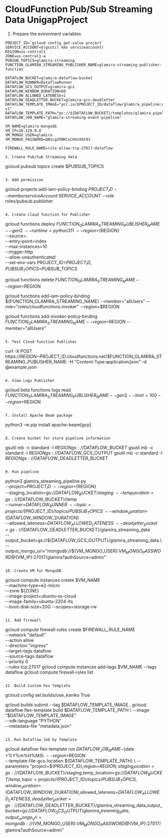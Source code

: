 # CloudFunction Pub/Sub Streaming Data UnigapProject

1. Prepare the evironment variables
```
PROJECT_ID=`gcloud config get-value project`
SERVICE_ACCOUNT=$(gsutil kms serviceaccount)
REGION=us-central1
ZONE=us-central1-a
PUBSUB_TOPICS=glamira-streaming
FUNCTION_GLAMIRA_STREAMING_PUBLISHER_NAME=glamira-streaming-publisher-function

DATAFLOW_BUCKET=glamira-dataflow-bucket
DATAFLOW_RUNNER=DataflowRunner
DATAFLOW_GCS_OUTPUT=glamira-gcs
DATAFLOW_WINDOW_DURATION=60
DATAFLOW_ALLOWED_LATENESS=1
DATAFLOW_DEADLETTER_BUCKET=glamira-gcs-deadletter
DATAFLOW_TEMPLATE_IMAGE="gcr.io/$PROJECT_ID/dataflow/glamira_pipeline:dev-v1"
DATAFLOW_TEMPLATE_PATH="gs://${DATAFLOW_BUCKET}/templates/glamira_pipeline.json"
DATAFLOW_JOB_NAME="glamira-streaming-event-pipeline"

VM_NAME=glamira-mongodb
VM_IP=10.128.0.8
VM_MONGO_USER=glamira
VM_MONGO_PASSWORD=QNscg2hBKCuCHVsX6t9J

FIREWALL_RULE_NAME=rule-allow-tcp-27017-dataflow

2. Create Pub/Sub Streaming data
```
gcloud pubsub topics create $PUBSUB_TOPICS
```

3. Add permission
```
gcloud projects add-iam-policy-binding $PROJECT_ID --member serviceAccount:$SERVICE_ACCOUNT --role roles/pubsub.publisher
```

4. Create cloud function for Publisher
```
gcloud functions deploy ${FUNCTION_GLAMIRA_STREAMING_PUBLISHER_NAME} \
--gen2 \
--runtime=python311 \
--region=${REGION} \
--source=. \
--entry-point=index \
--max-instances=10 \
--trigger-http \
--allow-unauthenticated \
--set-env-vars PROJECT_ID=$PROJECT_ID,PUBSUB_TOPICS=$PUBSUB_TOPICS

gcloud functions delete ${FUNCTION_GLAMIRA_STREAMING_NAME} --region=$REGION

gcloud functions add-iam-policy-binding ${FUNCTION_GLAMIRA_STREAMING_NAME} --member="allUsers" --role="roles/cloudfunctions.invoker" --region=$REGION

gcloud functions add-invoker-policy-binding ${FUNCTION_GLAMIRA_STREAMING_NAME} --region=$REGION --member="allUsers"
```

5. Test Cloud Function Publisher
```
curl -X POST https://$REGION-$PROJECT_ID.cloudfunctions.net/$FUNCTION_GLAMIRA_STREAMING_PUBLISHER_NAME -H "Content-Type:application/json" -d @example.json
```

6. View Logs Publisher
```
gcloud beta functions logs read $FUNCTION_GLAMIRA_STREAMING_PUBLISHER_NAME --gen2 --limit=100 --region=$REGION
```

7. Install Apache Beam package
```
python3 -m pip install apache-beam[gcp]
```

8. Create bucket for store pipeline information
```
gsutil mb -c standard -l ${REGION} gs://$DATAFLOW_BUCKET
gsutil mb -c standard -l ${REGION} gs://$DATAFLOW_GCS_OUTPUT
gsutil mb -c standard -l ${REGION} gs://$DATAFLOW_DEADLETTER_BUCKET
```

9. Run pipeline
```
python3 glamira_streaming_pipeline.py \
--project=${PROJECT_ID} \
--region=${REGION} \
--staging_location=gs://${DATAFLOW_BUCKET}/staging \
--temp_location=gs://${DATAFLOW_BUCKET}/temp \
--runner=${DATAFLOW_RUNNER} \
--topic=projects/${PROJECT_ID}/topics/${PUBSUB_TOPICS} \
--window_duration=${DATAFLOW_WINDOW_DURATION} \
--allowed_lateness=${DATAFLOW_ALLOWED_LATENESS} \
--dead_letter_bucket=gs://${DATAFLOW_DEADLETTER_BUCKET}/glamira_streaming_data \
--output_bucket=gs://${DATAFLOW_GCS_OUTPUT}/glamira_streaming_data \
--output_mongo_uri="mongodb://${VM_MONGO_USER}:${VM_MONGO_PASSWORD}@${VM_IP}:27017/glamira?authSource=admin"
```

10. Create VM for MongoDB
```
gcloud compute instances create $VM_NAME \
  --machine-type=e2-micro \
  --zone ${ZONE} \
  --image-project=ubuntu-os-cloud \
  --image-family=ubuntu-2204-lts \
  --boot-disk-size=20G
  --scopes=storage-rw
```

11. Add firewall
```
gcloud compute firewall-rules create $FIREWALL_RULE_NAME \
    --network "default" \
    --action allow \
    --direction "ingress" \
    --target-tags dataflow \
    --source-tags dataflow \
    --priority 0 \
    --rules tcp:27017
gcloud compute instances add-tags $VM_NAME --tags dataflow
gcloud compute firewall-rules list
```

12. Build Custom Fex Template
```
gcloud config set builds/use_kaniko True

gcloud builds submit --tag $DATAFLOW_TEMPLATE_IMAGE .
gcloud dataflow flex-template build $DATAFLOW_TEMPLATE_PATH \
  --image "$DATAFLOW_TEMPLATE_IMAGE" \
  --sdk-language "PYTHON" \
  --metadata-file "metadata.json"
```

13. Run Dataflow Job by Template
```
gcloud dataflow flex-template run ${DATAFLOW_JOB_NAME}-$(date +%Y%m%H%M$S) \
  --region=$REGION \
  --template-file-gcs-location ${DATAFLOW_TEMPLATE_PATH} \
  --parameters "project=${PROJECT_ID},region=${REGION},staging_location=gs://${DATAFLOW_BUCKET}/staging,temp_location=gs://${DATAFLOW_BUCKET}/temp,topic=projects/${PROJECT_ID}/topics/${PUBSUB_TOPICS},window_duration=${DATAFLOW_WINDOW_DURATION},allowed_lateness=${DATAFLOW_ALLOWED_LATENESS},dead_letter_bucket=gs://${DATAFLOW_DEADLETTER_BUCKET}/glamira_streaming_data,output_bucket=gs://${DATAFLOW_GCS_OUTPUT}/glamira_streaming_data,output_mongo_uri=mongodb://${VM_MONGO_USER}:${VM_MONGO_PASSWORD}@${VM_IP}:27017/glamira?authSource=admin"
```